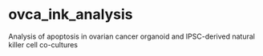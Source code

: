 # ovca_ink_analysis
Analysis of apoptosis in ovarian cancer organoid and IPSC-derived natural killer cell co-cultures
